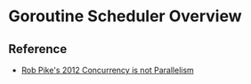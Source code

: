 # Goroutine Scheduler Overview

## Reference

- [Rob Pike's 2012 Concurrency is not Parallelism](https://talks.golang.org/2012/waza.slide)
